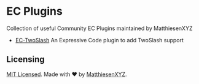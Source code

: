 # EC Plugins

Collection of useful Community EC Plugins maintained by MatthiesenXYZ

- [EC-TwoSlash](./packages/twoslash/) An Expressive Code plugin to add TwoSlash support

## Licensing

[MIT Licensed](./LICENSE). Made with ❤️ by [MatthiesenXYZ](https://github.com/MatthiesenXYZ).
